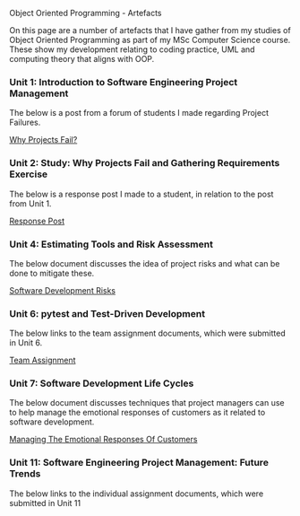 Object Oriented Programming - Artefacts 

On this page are a number of artefacts that I have gather from my studies of Object Oriented Programming as part of my MSc Computer Science course. These show my development relating to coding practice, UML and computing theory that aligns with OOP.


### Unit 1: Introduction to Software Engineering Project Management 

The below is a post from a forum of students I made regarding Project Failures.

[Why Projects Fail?](/pdf/project_failure_study.pdf)


### Unit 2: Study: Why Projects Fail and Gathering Requirements Exercise

The below is a response post I made to a student, in relation to the post from Unit 1.

[Response Post](/pdf/response_post.pdf)


### Unit 4: Estimating Tools and Risk Assessment

The below document discusses the idea of project risks and what can be done to mitigate these.

[Software Development Risks](/pdf/software_development_risks.pdf)


### Unit 6: pytest and Test-Driven Development

The below links to the team assignment documents, which were submitted in Unit 6.

[Team Assignment](/team_assignment.md)


### Unit 7: Software Development Life Cycles

The below document discusses techniques that project managers can use to help manage the emotional responses of customers as it related to software development.

[Managing The Emotional Responses Of Customers](/pdf/emotional_response_customer.pdf)

### Unit 11: Software Engineering Project Management: Future Trends

The below links to the individual assignment documents, which were submitted in Unit 11





